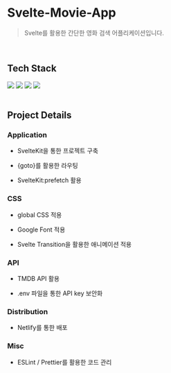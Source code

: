 # Svelte-Movie-App

> Svelte를 활용한 간단한 영화 검색 어플리케이션입니다.

<br/>

## Tech Stack

<p>
<img src="https://img.shields.io/badge/Svelte-FF3E00?style=flat-square&logo=Svelte&logoColor=white"/>
<img src="https://img.shields.io/badge/ESLint-4B32C3?style=flat-square&logo=ESLint&logoColor=white"/>
<img src="https://img.shields.io/badge/Prettier-F7B93E?style=flat-square&logo=Prettier&logoColor=white"/>
<img src="https://img.shields.io/badge/Netlify-00C7B7?style=flat-square&logo=Netlify&logoColor=white"/>
<br/>
<br/>

## Project Details

### Application

- SvelteKit을 통한 프로젝트 구축

- {goto}를 활용한 라우팅

- SvelteKit:prefetch 활용

### CSS

- global CSS 적용

- Google Font 적용

- Svelte Transition을 활용한 애니메이션 적용

### API

- TMDB API 활용

- .env 파일을 통한 API key 보안화

### Distribution

- Netlify를 통한 배포

### Misc

- ESLint / Prettier를 활용한 코드 관리
